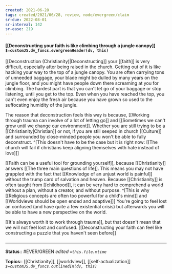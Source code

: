 ```yaml
---
created: 2021-06-28
tags: created/2021/06/28, review, node/evergreen/claim
sr-due: 2022-08-01
sr-interval: 142
sr-ease: 219
---
```


#### [[Deconstructing your faith is like climbing through a jungle canopy]] `$=customJS.dv_funcs.evergreenHeader(dv, this)`

[[Deconstruction (Christianity)|Deconstructing]] your [[faith]] is very difficult, especially after being raised in the church. Getting out of it is like hacking your way to the top of a jungle canopy. You are often carrying tons of unneeded baggage, your blade might be dulled by many years on the jungle floor, and you might have people down there screaming at you for climbing. The hardest part is that you can't let go of your baggage or stop listening, until you get to the top. Even when you have reached the top, you can't even enjoy the fresh air because you have grown so used to the suffocating humidity of the jungle.

The reason that deconstruction feels this way is because,
[[Working through trauma can involve of a lot of letting go]]
and [[Sometimes we can't grow until we change our environment]]. Whether you are still trying to be a [[Christianity|Christian]] or not, if you are still seeped in church [[Culture]] and surrounded by close-minded people you won't be able to fully deconstruct. 
^[This doesn't have to be the case but it is right now: [[The church will fail if christians keep aligning themselves with hate instead of love]]]

[[Faith can be a useful tool for grounding yourself]], because [[Christianity]] answers [[The three main questions of life]]. This means you may not have grappled with the fact that [[Knowledge of an unjust world is painful]] without the trump card of salvation and heaven.
Because [[Christianity]] is often taught from [[childhood]], 
it can be very hard to comprehend a world without a plan, without a creator, and without purpose. 
^[This is why [[Religious concepts are often too powerful for a child's mind]] and [[Worldviews should be open ended and adaptive]]]
You're going to feel lost an confused (and have quite a few existential crisis) but afterwards you will be able to have a new perspective on the world.

[[It's always worth it to work through trauma]], but that doesn't mean that we will not feel lost and confused. [[Deconstructing your faith can feel like constructing a puzzle that you haven't seen before]]

### <hr class="footnote"/>

**Status**:: #EVER/GREEN 
*edited `=this.file.mtime`*

**Topics**:: [[Christianity]], [[worldview]], [[self-actualization]]
*`$=customJS.dv_funcs.outlinedIn(dv, this)`*